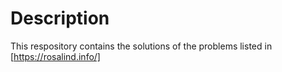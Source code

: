 # Description
This respository contains the solutions of the problems listed in [https://rosalind.info/]
